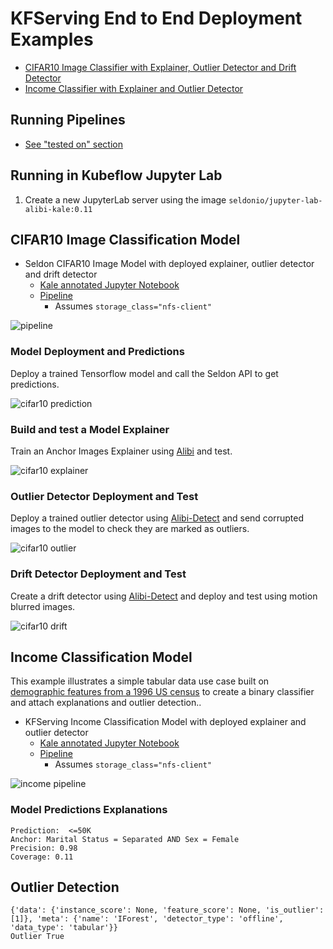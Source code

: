 # KFServing End to End Deployment Examples

 * [CIFAR10 Image Classifier with Explainer, Outlier Detector and Drift Detector](#cifar10-image-classification-model)
 * [Income Classifier with Explainer and Outlier Detector](#income-classification-model)

## Running Pipelines

 * [See "tested on" section](../README.md#tested-on)

## Running in Kubeflow Jupyter Lab

 1. Create a new JupyterLab server using the image `seldonio/jupyter-lab-alibi-kale:0.11`
 

## CIFAR10 Image Classification Model

 * Seldon CIFAR10 Image Model with deployed explainer, outlier detector and drift detector
    * [Kale annotated Jupyter Notebook](./kfserving_e2e_cifar10.ipynb)
    * [Pipeline](./kfserving_e2e_cifar10.kale.py)
      * Assumes `storage_class="nfs-client"`

![pipeline](cifar10-pipeline.png)


### Model Deployment and Predictions

Deploy a trained Tensorflow model and call the Seldon API to get predictions.

![cifar10 prediction](cifar10-prediction.png)

### Build and test a Model Explainer

Train an Anchor Images Explainer using [Alibi](https://github.com/SeldonIO/alibi) and test.

![cifar10 explainer](cifar10-explainer.png)

### Outlier Detector Deployment and Test

Deploy a trained outlier detector using [Alibi-Detect](https://github.com/SeldonIO/alibi-detect) and send corrupted images to the model to check they are marked as outliers.

![cifar10 outlier](cifar10-outlier.png)

### Drift Detector Deployment and Test

Create a drift detector using [Alibi-Detect](https://github.com/SeldonIO/alibi-detect) and deploy and test using motion blurred images.

![cifar10 drift](cifar10-drift.png)


## Income Classification Model

This example illustrates a simple tabular data use case built on [demographic features from a 1996 US census](https://archive.ics.uci.edu/ml/datasets/census+income) to create a binary classifier and attach explanations and outlier detection..

 * KFServing Income Classification Model with deployed explainer and outlier detector
    * [Kale annotated Jupyter Notebook](./kfserving_e2e_adult.ipynb)
    * [Pipeline](./kfserving_e2e_adult.kale.py)
      * Assumes `storage_class="nfs-client"`

![income pipeline](income-pipeline.png)

### Model Predictions Explanations

```
Prediction:  <=50K
Anchor: Marital Status = Separated AND Sex = Female
Precision: 0.98
Coverage: 0.11
```

## Outlier Detection

```
{'data': {'instance_score': None, 'feature_score': None, 'is_outlier': [1]}, 'meta': {'name': 'IForest', 'detector_type': 'offline', 'data_type': 'tabular'}}
Outlier True
```
